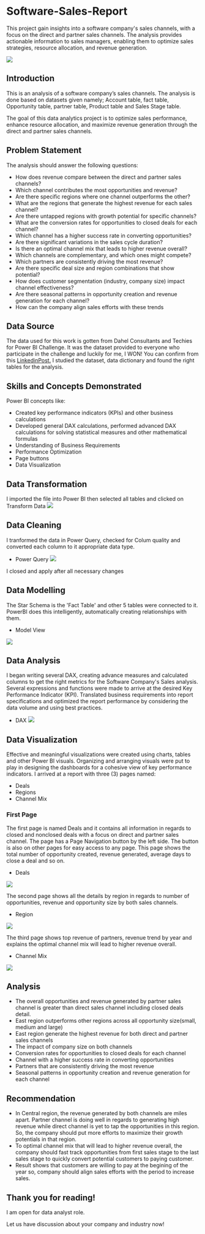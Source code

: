 # Software-Sales-Report
This project gain insights into a software company's sales channels, with a focus on the direct and partner sales channels. The analysis provides actionable information to sales managers, enabling them to optimize sales strategies, resource allocation, and revenue generation.

![](dataanalytics.avif)

## Introduction
This is an analysis of a software company’s sales channels. The analysis is done based on datasets given namely; Account table, fact table, Opportunity table, partner table, Product table and Sales Stage table.

The goal of this data analytics project is to optimize sales performance, enhance resource allocation, and maximize revenue generation through the direct and partner sales channels.
 

## Problem Statement
The analysis should answer the following questions: 
*	How does revenue compare between the direct and partner sales channels? 
*	Which channel contributes the most opportunities and revenue?
*	Are there specific regions where one channel outperforms the other? 
*	What are the regions that generate the highest revenue for each sales channel? 
*	Are there untapped regions with growth potential for specific channels? 
*	What are the conversion rates for opportunities to closed deals for each channel? 
*	Which channel has a higher success rate in converting opportunities? 
*	Are there significant variations in the sales cycle duration? 
*	Is there an optimal channel mix that leads to higher revenue overall? 
*	Which channels are complementary, and which ones might compete? 
*	Which partners are consistently driving the most revenue? 
*	Are there specific deal size and region combinations that show potential? 
*	How does customer segmentation (industry, company size) impact channel effectiveness? 
*	Are there seasonal patterns in opportunity creation and revenue generation for each channel? 
*	How can the company align sales efforts with these trends

## Data Source
The data used for this work is gotten from Dahel Consultants and Techies for Power BI Challenge. It was the dataset provided to everyone who participate in the challenge and luckily for me, I WON! You can confirm from this [LinkedinPost.](https://www.linkedin.com/posts/modinatganiyudataanalyst_powerbichampion-grateful-dataanalysis-activity-7111456548857536512-Hd-_?utm_source=share&utm_medium=member_desktop) I studied the dataset, data dictionary and found the right tables for the analysis.

## Skills and Concepts Demonstrated
Power BI concepts like:
*	Created key performance indicators (KPIs) and other business calculations
*	Developed general DAX calculations, performed advanced DAX calculations for solving statistical measures and other mathematical formulas
*	Understanding of Business Requirements
*	Performance Optimization
*	Page buttons
*	Data Visualization

## Data Transformation
I imported the file into Power BI then selected all tables and clicked on Transform Data
![](TablesChoosen.PNG)

## Data Cleaning
I tranformed the data in Power Query, checked for Colum quality and converted each column to it appropriate data type.
* Power Query
![](DataFormat.PNG)

I closed and apply after all necessary changes

## Data Modelling
The Star Schema is the 'Fact Table' and other 5 tables were connected to it. PowerBI does this intelligently, automatically creating relationships with them.
* Model View

![](AutomatedModel.PNG)

## Data Analysis 
I began writing several DAX, creating advance measures and calculated columns to get the right metrics for the Software Company's Sales analysis. Several expressions and functions were made to arrive at the desired Key Performance Indicator (KPI). Translated business requirements into report specifications and optimized the report performance by considering the data volume and using best practices. 
* DAX
![](DAX.PNG)

## Data Visualization
Effective and meaningful visualizations were created using charts, tables and other Power BI visuals. Organizing and arranging visuals were put to play in designing the dashboards for a cohesive view of key performance indicators.
I arrived at a report with three (3) pages named:
* Deals
* Regions
* Channel Mix

### First Page
The first page is named Deals and it contains all information in regards to closed and nonclosed deals with a focus on direct and partner sales channel. The page has a Page Navigation button by the left side. The button is also on other pages for easy access to any page. This page shows the total number of opportunity created, revenue generated, average days to close a deal and so on.
* Deals
 
![](Deals.PNG)

The second page shows all the details by region in regards to number of opportunities, revenue and opportunity size by both sales channels.
* Region

![](Region.PNG)

The third page shows top revenue of partners, revenue trend by year and explains the optimal channel mix will lead to higher revenue overall.
* Channel Mix

![](ChannelMix.PNG)
  
## Analysis
* The overall opportunities and revenue generated by partner sales channel is greater than direct sales channel including closed deals detail.
* East region outperforms other regions across all opportunity size(small, medium and large)
* East region generate the highest revenue for both direct and partner sales channels
* The impact of company size on both channels
* Conversion rates for opportunities to closed deals for each channel
* Channel with a higher success rate in converting opportunities
* Partners that are consistently driving the most revenue
* Seasonal patterns in opportunity creation and revenue generation for each channel
  
## Recommendation
* In Central region, the revenue generated by both channels are miles apart. Partner channel is doing well in regards to generating high revenue while direct channel is yet to tap the opportunities in this region. So, the company should put more efforts to maximize their growth potentials in that region.
* To optimal channel mix that will lead to higher revenue overall, the company should fast track opportunities from first sales stage to the last sales stage to quickly convert potential customers to paying customer.
* Result shows that customers are willing to pay at the begining of the year so, company should align sales efforts with the period to increase sales.


## Thank you for reading!
I am open for data analyst role.

Let us have discussion about your company and industry now!
